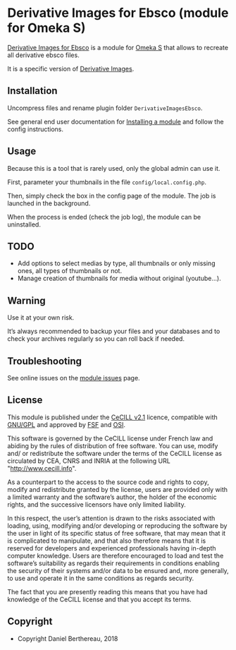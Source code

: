 Derivative Images for Ebsco (module for Omeka S)
================================================

[Derivative Images for Ebsco] is a module for [Omeka S] that allows to recreate
all derivative ebsco files.

It is a specific version of [Derivative Images].


Installation
------------

Uncompress files and rename plugin folder `DerivativeImagesEbsco`.

See general end user documentation for [Installing a module] and follow the
config instructions.


Usage
-----

Because this is a tool that is rarely used, only the global admin can use it.

First, parameter your thumbnails in the file `config/local.config.php`.

Then, simply check the box in the config page of the module. The job is launched
in the background.

When the process is ended (check the job log), the module can be uninstalled.


TODO
----

- Add options to select medias by type, all thumbnails or only missing ones, all
  types of thumbnails or not.
- Manage creation of thumbnails for media without original (youtube…).


Warning
-------

Use it at your own risk.

It’s always recommended to backup your files and your databases and to check
your archives regularly so you can roll back if needed.


Troubleshooting
---------------

See online issues on the [module issues] page.


License
-------

This module is published under the [CeCILL v2.1] licence, compatible with
[GNU/GPL] and approved by [FSF] and [OSI].

This software is governed by the CeCILL license under French law and abiding by
the rules of distribution of free software. You can use, modify and/ or
redistribute the software under the terms of the CeCILL license as circulated by
CEA, CNRS and INRIA at the following URL "http://www.cecill.info".

As a counterpart to the access to the source code and rights to copy, modify and
redistribute granted by the license, users are provided only with a limited
warranty and the software’s author, the holder of the economic rights, and the
successive licensors have only limited liability.

In this respect, the user’s attention is drawn to the risks associated with
loading, using, modifying and/or developing or reproducing the software by the
user in light of its specific status of free software, that may mean that it is
complicated to manipulate, and that also therefore means that it is reserved for
developers and experienced professionals having in-depth computer knowledge.
Users are therefore encouraged to load and test the software’s suitability as
regards their requirements in conditions enabling the security of their systems
and/or data to be ensured and, more generally, to use and operate it in the same
conditions as regards security.

The fact that you are presently reading this means that you have had knowledge
of the CeCILL license and that you accept its terms.


Copyright
---------

* Copyright Daniel Berthereau, 2018


[Derivative Images for Ebsco]: https://github.com/Daniel-KM/Omeka-S-module-DerivativeImagesEbsco
[Omeka S]: https://omeka.org/s
[Derivative Images]: https://github.com/Daniel-KM/Omeka-S-module-DerivativeImages
[plugin Derivative Images]: https://omeka.org/classic/plugins/DerivativeImages/
[Omeka Classic]: https://omeka.org/classic
[Installing a module]: https://omeka.org/s/docs/user-manual/modules/#installing-modules
[module issues]: https://github.com/Daniel-KM/Omeka-S-module-DerivativeImages/issues
[CeCILL v2.1]: https://www.cecill.info/licences/Licence_CeCILL_V2.1-en.html
[GNU/GPL]: https://www.gnu.org/licenses/gpl-3.0.html
[FSF]: https://www.fsf.org
[OSI]: http://opensource.org
[Daniel-KM]: https://github.com/Daniel-KM "Daniel Berthereau"
